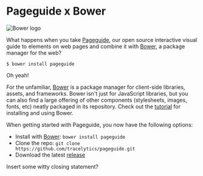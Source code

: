 # Pageguide x Bower

![Bower logo][5]

What happens when you take [Pageguide][3], our open source interactive visual guide
to elements on web pages and combine it with [Bower][2], a package manager for the
web?

```
$ bower install pageguide
```

Oh yeah!

For the unfamiliar, [Bower][2] is a package manager for client-side libraries,
assets, and frameworks. Bower isn't just for JavaScript libraries, but you can
also find a large offering of other components (stylesheets, images, fonts, etc)
neatly packaged in its repository. Check out the [tutorial][10] for installing
and using Bower.

When getting started with Pageguide, you now have the following options:

- Install with [Bower](http://bower.io/): `bower install pageguide`
- Clone the repo: `git clone https://github.com/tracelytics/pageguide.git`
- Download the latest [release][9]

Insert some witty closing statement?

[1]: http://sindresorhus.com/bower-components/#!/search/pageguide
[2]: http://bower.io/
[3]: https://github.com/tracelytics/pageguide
[4]: http://tracelytics.github.io/pageguide/
[5]: https://raw2.github.com/danriti/moleskine/master/pageguide-bower/images/bower-logo.png
[6]: https://github.com/jquery/jquery
[7]: https://github.com/mbostock/d3
[8]: https://github.com/twbs/bootstrap
[9]: https://github.com/tracelytics/pageguide/releases
[10]: http://bower.io/#installing-bower
